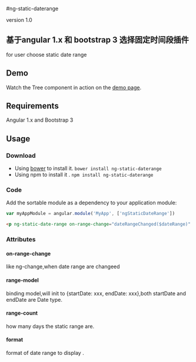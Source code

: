 #ng-static-daterange

version 1.0

基于angular 1.x 和 bootstrap 3 选择固定时间段插件
---
for user choose static date range


## Demo

Watch the Tree component in action on the [demo page](http://plnkr.co/edit/2q2k0t?p=preview).

## Requirements
Angular 1.x and Bootstrap 3 

## Usage

### Download
- Using [bower](http://bower.io/) to install it. `bower install ng-static-daterange`
- Using npm to install it . `npm install ng-static-daterange` 

### Code
Add the sortable module as a dependency to your application module:

```js
var myAppModule = angular.module('MyApp', ['ngStaticDateRange'])
```

```HTML View or Templates
<p ng-static-date-range on-range-change="dateRangeChanged($dateRange)" range-model="dateRange" format="yyyy/MM/dd" class="form-group"></p>
```


### Attributes
#### on-range-change
like ng-change,when date range are changeed 


#### range-model
binding model,will init to {startDate: xxx, endDate: xxx},both startDate and endDate are Date type.

#### range-count
how many days the static range are.

#### format
format of date range to display .

